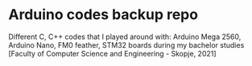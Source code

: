 # Arduino codes backup repo
Different C, C++ codes that I played around with: Arduino Mega 2560, Arduino Nano, FM0 feather, STM32 boards during my bachelor studies [Faculty of Computer Science and Engineering - Skopje, 2021]
